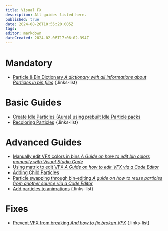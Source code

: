 ```yaml
---
title: Visual FX
description: All guides listed here.
published: true
date: 2024-08-26T10:55:20.005Z
tags: 
editor: markdown
dateCreated: 2024-02-06T17:06:02.394Z
---
```


# Mandatory
- [Particle & Bin Dictionary *A dictionary with all informations about Particles in bin files*](/specific-guide/coding/particle-dictionary)
{.links-list}

# Basic Guides
- [Create Idle Particles (Auras) using prebuilt Idle Particle packs](/specific-guide/vfx/create-Idleparticles-using-idleparticle-packs)
- [Recoloring Particles](/specific-guide/vfx/Recoloring_Particles)
{.links-list}

# Advanced Guides

- [Manually edit VFX colors in bins *A Guide on how to edit bin colors manually with Visual Studio Code*](/specific-guide/coding/man-edit-vfxcolor)
- [Using matrix to edit VFX *A Guide on how to edit VFX via a Code Editor*](/specific-guide/coding/edit-vfx-using-matrix)
- [Adding Child Particles](/specific-guide/coding/adding-child-particles)
- [Particle swapping through bin-editing *A guide on how to reuse particles from another source via a Code Editor* ](/specific-guide/coding/Particle-swapping)
- [Add particles to animations](/specific-guide/coding/add-particles-to-animation)
{.links-list}

# Fixes
- [Prevent VFX from breaking *And how to fix broken VFX*](/specific-guide/coding/fix-breaking-vfx)
{.links-list}

